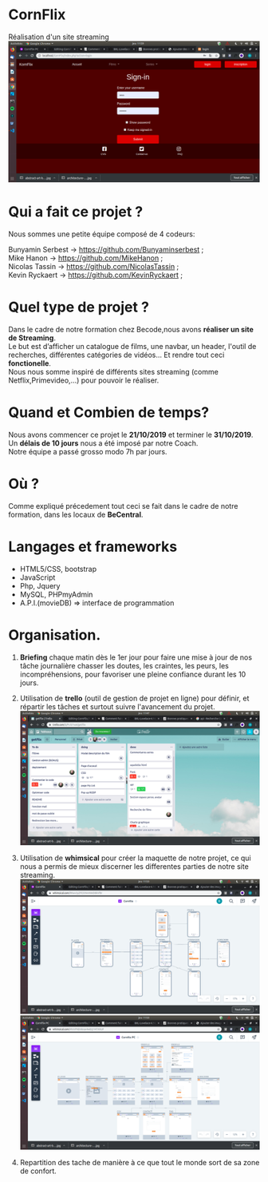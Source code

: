# CornFlix
  Réalisation d'un site streaming  
  ![Screenshot](screenshot5.png) 
  
# Qui a fait ce projet ?
  Nous sommes une petite équipe composé de 4 codeurs:
  
  Bunyamin Serbest -> https://github.com/Bunyaminserbest ;  
  Mike Hanon -> https://github.com/MikeHanon ;  
  Nicolas Tassin -> https://github.com/NicolasTassin ;  
  Kevin Ryckaert -> https://github.com/KevinRyckaert ;  
  
# Quel type de projet ?
  Dans le cadre de notre formation chez Becode,nous avons **réaliser un site de Streaming**.  
  Le but est d’afficher un catalogue de films, une navbar, un header, l'outil de recherches, différentes
  catégories de vidéos… Et rendre tout ceci **fonctionelle**.  
  Nous nous somme inspiré de différents sites streaming (comme Netflix,Primevideo,...) pour pouvoir le réaliser.
  
# Quand et Combien de temps?
  Nous avons commencer ce projet le **21/10/2019** et terminer le **31/10/2019**.  
  Un **délais de 10 jours** nous a été imposé par notre Coach.  
  Notre équipe a passé grosso modo 7h par jours.  
  
# Où ?
  Comme expliqué précedement tout ceci se fait dans le cadre de notre formation, dans les locaux de **BeCentral**.
  
  
# Langages et frameworks
  - HTML5/CSS, bootstrap  
  - JavaScript  
  - Php, Jquery  
  - MySQL, PHPmyAdmin  
  - A.P.I.(movieDB) => interface de programmation
  
# Organisation.

  1. **Briefing** chaque matin dès le 1er jour pour faire une mise à jour de nos tâche journalière chasser les doutes,
     les craintes, les peurs, les incompréhensions, pour favoriser une pleine confiance durant les 10 jours.  
       
  2. Utilisation de **trello** (outil de gestion de projet en ligne) pour définir, et répartir les tâches et surtout suivre
     l'avancement du projet.    
      ![Screenshot](screenshot1.png)  
  
  3. Utilisation de **whimsical** pour créer la maquette de notre projet, ce qui nous a permis de mieux discerner
     les differentes parties de notre site streaming.  
      ![Screenshot](screenshot4.png)  
      ![Screenshot](screenshot3.png)  
     
  4. Repartition des tache de manière à ce que tout le monde sort de sa zone de confort.
  
